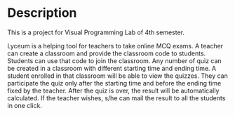 # Description
This is a project for Visual Programming Lab of 4th semester.

Lyceum is a helping tool for teachers to take online MCQ exams.
A teacher can create a classroom and provide the classroom code to students.
Students can use that code to join the classroom. Any number of
quiz can be created in a classroom with different starting time
and ending time. A student enrolled in that classroom will be
able to view the quizzes. They can participate the quiz only 
after the starting time and before the ending time fixed by the
teacher. After the quiz is over, the result will be automatically
calculated. If the teacher wishes, s/he can mail the result
to all the students in one click.